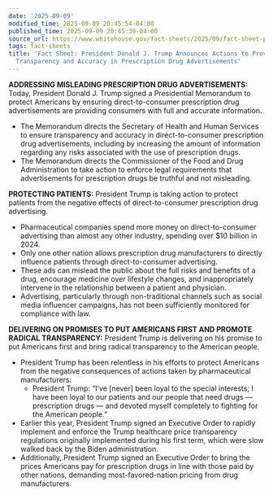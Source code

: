 ```yaml
---
date: '2025-09-09'
modified_time: 2025-09-09 20:45:54-04:00
published_time: 2025-09-09 20:45:39-04:00
source_url: https://www.whitehouse.gov/fact-sheets/2025/09/fact-sheet-president-donald-j-trump-announces-actions-to-provide-greater-transparency-and-accuracy-in-prescription-drug-advertisements/
tags: fact-sheets
title: 'Fact Sheet: President Donald J. Trump Announces Actions to Provide Greater
  Transparency and Accuracy in Prescription Drug Advertisements'
---
```

 
**ADDRESSING MISLEADING PRESCRIPTION DRUG ADVERTISEMENTS:** Today,
President Donald J. Trump signed a Presidential Memorandum to protect
Americans by ensuring direct-to-consumer prescription drug
advertisements are providing consumers with full and accurate
information.

-   The Memorandum directs the Secretary of Health and Human Services to
    ensure transparency and accuracy in direct-to-consumer prescription
    drug advertisements, including by increasing the amount of
    information regarding any risks associated with the use of
    prescription drugs.
-   The Memorandum directs the Commissioner of the Food and Drug
    Administration to take action to enforce legal requirements that
    advertisements for prescription drugs be truthful and not
    misleading. 

**PROTECTING PATIENTS:** President Trump is taking action to protect
patients from the negative effects of direct-to-consumer prescription
drug advertising.

-   Pharmaceutical companies spend more money on direct-to-consumer
    advertising than almost any other industry, spending over $10
    billion in 2024.
-   Only one other nation allows prescription drug manufacturers to
    directly influence patients through direct-to-consumer advertising.
-   These ads can mislead the public about the full risks and benefits
    of a drug, encourage medicine over lifestyle changes, and
    inappropriately intervene in the relationship between a patient and
    physician.
-   Advertising, particularly through non-traditional channels such as
    social media influencer campaigns, has not been sufficiently
    monitored for compliance with law.

**DELIVERING ON PROMISES TO PUT AMERICANS FIRST AND PROMOTE RADICAL
TRANSPARENCY:** President Trump is delivering on his promise to put
Americans first and bring radical transparency to the American people.

-   President Trump has been relentless in his efforts to protect
    Americans from the negative consequences of actions taken by
    pharmaceutical manufacturers:
    -   President Trump: “I’ve \[never\] been loyal to the special
        interests; I have been loyal to our patients and our people that
        need drugs — prescription drugs — and devoted myself completely
        to fighting for the American people.”
-   Earlier this year, President Trump signed an Executive Order to
    rapidly implement and enforce the Trump healthcare price
    transparency regulations originally implemented during his first
    term, which were slow walked back by the Biden administration.
-   Additionally, President Trump signed an Executive Order to bring the
    prices Americans pay for prescription drugs in line with those paid
    by other nations, demanding most-favored-nation pricing from drug
    manufacturers.

<!-- -->
